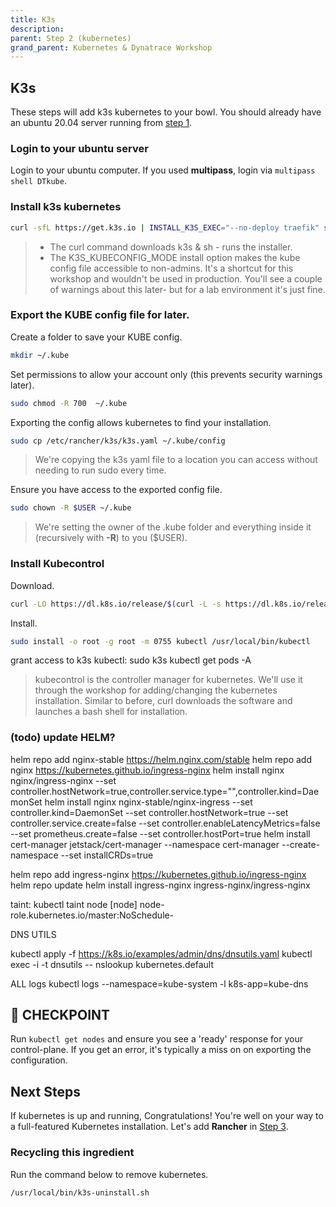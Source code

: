 ```yaml
---
title: K3s
description:
parent: Step 2 (kubernetes)
grand_parent: Kubernetes & Dynatrace Workshop
---
```


## K3s

These steps will add k3s kubernetes to your bowl.  You should already have an ubuntu 20.04 server running from [step 1](step1).

### Login to your ubuntu server

Login to your ubuntu computer.  If you used **multipass**, login via `multipass shell DTkube`.

### Install k3s kubernetes

```bash
curl -sfL https://get.k3s.io | INSTALL_K3S_EXEC="--no-deploy traefik" sh -
```

> - The curl command downloads k3s & sh - runs the installer.  
> - The K3S_KUBECONFIG_MODE install option makes the kube config file accessible to non-admins.  It's a shortcut for this workshop and wouldn't be used in production.  You'll see a couple of warnings about this later- but for a lab environment it's just fine.

### Export the KUBE config file for later.

Create a folder to save your KUBE config.

```bash
mkdir ~/.kube
```

Set permissions to allow your account only (this prevents security warnings later).

```bash
sudo chmod -R 700  ~/.kube
```

Exporting the config allows kubernetes to find your installation.

```bash
sudo cp /etc/rancher/k3s/k3s.yaml ~/.kube/config
```

> We're copying the k3s yaml file to a location you can access without needing to run sudo every time.

Ensure you have access to the exported config file.

```bash
sudo chown -R $USER ~/.kube
```

> We're setting the owner of the .kube folder and everything inside it (recursively with **-R**) to you ($USER).

### Install Kubecontrol

Download.

```bash
curl -LO https://dl.k8s.io/release/$(curl -L -s https://dl.k8s.io/release/stable.txt)/bin/linux/amd64/kubectl
```

Install.

```bash
sudo install -o root -g root -m 0755 kubectl /usr/local/bin/kubectl
```
grant access to k3s kubectl:
sudo k3s kubectl get pods -A

> kubecontrol is the controller manager for kubernetes.  We'll use it through the workshop for adding/changing the kubernetes installation.  Similar to before, curl downloads the software and launches a bash shell for installation.

### (todo) update HELM?

helm repo add nginx-stable https://helm.nginx.com/stable
helm repo add nginx https://kubernetes.github.io/ingress-nginx
helm install nginx nginx/ingress-nginx --set controller.hostNetwork=true,controller.service.type="",controller.kind=DaemonSet
helm install nginx nginx-stable/nginx-ingress --set controller.kind=DaemonSet --set controller.hostNetwork=true --set controller.service.create=false --set controller.enableLatencyMetrics=false --set prometheus.create=false --set controller.hostPort=true
helm install cert-manager jetstack/cert-manager --namespace cert-manager --create-namespace --set installCRDs=true

helm repo add ingress-nginx https://kubernetes.github.io/ingress-nginx
helm repo update
helm install ingress-nginx ingress-nginx/ingress-nginx

taint: kubectl taint node [node]  node-role.kubernetes.io/master:NoSchedule-

DNS UTILS

kubectl apply -f https://k8s.io/examples/admin/dns/dnsutils.yaml
kubectl exec -i -t dnsutils -- nslookup kubernetes.default

ALL logs
kubectl logs --namespace=kube-system -l k8s-app=kube-dns

 
## :checkered_flag: CHECKPOINT

Run `kubectl get nodes` and ensure you see a 'ready' response for your control-plane.  If you get an error, it's typically a miss on on exporting the configuration.  

## Next Steps

If kubernetes is up and running, Congratulations!  You're well on your way to a full-featured Kubernetes installation.  Let's add **Rancher** in [Step 3](step3).

### Recycling this ingredient

Run the command below to remove kubernetes.

```bash
/usr/local/bin/k3s-uninstall.sh
```

<script src="{{ base.url | prepend: site.url }}/assets/js/copy.js"></script>
